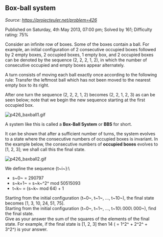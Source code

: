 Box-ball system
---------------

*Source: https://projecteuler.net/problem=426*

Published on Saturday, 4th May 2013, 07:00 pm; Solved by 161; Difficulty
rating: 75%

Consider an infinite row of boxes. Some of the boxes contain a ball. For
example, an initial configuration of 2 consecutive occupied boxes
followed by 2 empty boxes, 2 occupied boxes, 1 empty box, and 2 occupied
boxes can be denoted by the sequence (2, 2, 2, 1, 2), in which the
number of consecutive occupied and empty boxes appear alternately.

A turn consists of moving each ball exactly once according to the
following rule: Transfer the leftmost ball which has not been moved to
the nearest empty box to its right.

After one turn the sequence (2, 2, 2, 1, 2) becomes (2, 2, 1, 2, 3) as
can be seen below; note that we begin the new sequence starting at the
first occupied box.

![p426\_baxball1.gif](project/images/p426_baxball1.gif)

A system like this is called a **Box-Ball System** or **BBS** for short.

It can be shown that after a sufficient number of turns, the system
evolves to a state where the consecutive numbers of occupied boxes is
invariant. In the example below, the consecutive numbers of **occupied
boxes** evolves to [1, 2, 3]; we shall call this the final state.

![p426\_baxball2.gif](project/images/p426_baxball2.gif)

We define the sequence {t~i~}:\

-   s~0~ = 290797
-   s~k+1~ = s~k~^2^ mod 50515093
-   t~k~ = (s~k~ mod 64) + 1

Starting from the initial configuration (t~0~, t~1~, …, t~10~), the
final state becomes [1, 3, 10, 24, 51, 75].\
 Starting from the initial configuration (t~0~, t~1~, …,
t~10\\ 000\\ 000~), find the final state.\
 Give as your answer the sum of the squares of the elements of the final
state. For example, if the final state is [1, 2, 3] then 14 ( = 1^2^ +
2^2^ + 3^2^) is your answer.
